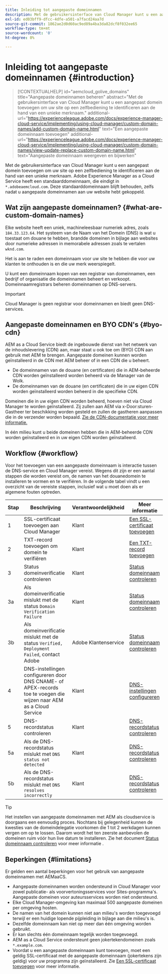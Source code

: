 ```yaml
---
title: Inleiding tot aangepaste domeinnamen
description: Met de gebruikersinterface van Cloud Manager kunt u een aangepast domein toevoegen om uw site op een zelfbediening te identificeren aan de hand van een unieke merknaam.
exl-id: ed03bff9-dfcc-4dfe-a501-a7facd24aa7d
source-git-commit: 1862ae2d0d60ac9ed89a4ba3da82dcf8f032ee65
workflow-type: tm+mt
source-wordcount: '0'
ht-degree: 0%

---
```



# Inleiding tot aangepaste domeinnamen {#introduction}

>[!CONTEXTUALHELP]
>id="aemcloud_golive_domains"
>title="Aangepaste domeinnamen beheren"
>abstract="Met de gebruikersinterface van Cloud Manager kunt u een aangepast domein toevoegen om uw site op een zelfbediening te identificeren aan de hand van een unieke merknaam."
>additional-url="https://experienceleague.adobe.com/docs/experience-manager-cloud-service/implementing/using-cloud-manager/custom-domain-names/add-custom-domain-name.html" text="Een aangepaste domeinnaam toevoegen"
>additional-url="https://experienceleague.adobe.com/docs/experience-manager-cloud-service/implementing/using-cloud-manager/custom-domain-names/view-update-replace-custom-domain-name.html" text="Aangepaste domeinnaam weergeven en bijwerken"

Met de gebruikersinterface van Cloud Manager kunt u een aangepast domein toevoegen om uw site op een zelfbediening te identificeren aan de hand van een unieke merknaam. Adobe Experience Manager as a Cloud Service heeft een standaarddomeinnaam, die eindigt in `*.adobeaemcloud.com`. Deze standaarddomeinnaam blijft behouden, zelfs nadat u aangepaste domeinnamen aan uw website hebt gekoppeld.

## Wat zijn aangepaste domeinnamen? {#what-are-custom-domain-names}

Elke website heeft een uniek, machineleesbaar numeriek adres, zoals `184.33.123.64`. Het systeem van de Naam van het Domein (DNS) is wat u toestaat om douane te hebben, brandde domeinen in bijlage aan websites door numerieke adressen in memorabele adressen zoals te vertalen `wknd.com`.

Het is aan te raden een domeinnaam voor uw site te hebben die voor uw klanten te onthouden is en die uw merk weerspiegelt.

U kunt een domeinnaam kopen van een registrar van domeinnamen, een bedrijf of organisatie die domeinnamen beheert en verkoopt. Domeinnaamregistrars beheren domeinnamen op DNS-servers.

>[!IMPORTANT]
>
>Cloud Manager is geen registrar voor domeinnamen en biedt geen DNS-services.

## Aangepaste domeinnamen en BYO CDN&#39;s {#byo-cdn}

AEM as a Cloud Service biedt de ingebouwde dienst van het netwerk van de inhoudslevering (CDN) aan, maar staat u ook toe om (BYO) CDN aan gebruik met AEM te brengen. Aangepaste domeinen kunnen worden geïnstalleerd in de CDN met AEM beheer of in een CDN die u beheert.

* De domeinnamen van de douane (en certificaten) die in AEM-beheerde CDN worden geïnstalleerd worden beheerd via de Manager van de Wolk.
* De domeinnamen van de douane (en certificaten) die in uw eigen CDN worden geïnstalleerd worden beheerd in die specifieke CDN.

Domeinen die in uw eigen CDN worden beheerd, hoeven niet via Cloud Manager te worden geïnstalleerd. Zij zullen aan AEM via x-Door:sturen-Gastheer ter beschikking worden gesteld en zullen de gastheren aanpassen die in de verzender worden bepaald. [Zie de CDN-documentatie voor meer informatie.](/help/implementing/dispatcher/cdn.md)

In één milieu kunt u beide domeinen hebben die in AEM-beheerde CDN worden geïnstalleerd en in uw eigen CDN worden geïnstalleerd.

## Workflow {#workflow}

Voor het toevoegen van een aangepaste domeinnaam is interactie tussen de DNS-service en Cloud Manager vereist. Wegens dit zijn er een aantal stappen die worden vereist om, de namen van het douanedomein te installeren te vormen en te verifiëren. In de volgende tabel vindt u een overzicht van de vereiste stappen, inclusief wat u moet doen als er algemene fouten optreden.

| Stap | Beschrijving | Verantwoordelijkheid | Meer informatie |
|--- |--- |--- |---|
| 1 | SSL-certificaat toevoegen aan Cloud Manager | Klant | [Een SSL-certificaat toevoegen](/help/implementing/cloud-manager/managing-ssl-certifications/add-ssl-certificate.md) |
| 2 | TXT-record toevoegen om domein te verifiëren | Klant | [Een TXT-record toevoegen](/help/implementing/cloud-manager/custom-domain-names/add-text-record.md) |
| 3 | Status domeinverificatie controleren | Klant | [Status domeinnaam controleren](/help/implementing/cloud-manager/custom-domain-names/check-domain-name-status.md) |
| 3a | Als domeinverificatie mislukt met de status `Domain Verification Failure` | Klant | [Status domeinnaam controleren](/help/implementing/cloud-manager/custom-domain-names/check-domain-name-status.md) |
| 3b | Als domeinverificatie mislukt met de status `Verified, Deployment Failed`, contact Adobe | Adobe Klantenservice | [Status domeinnaam controleren](/help/implementing/cloud-manager/custom-domain-names/check-domain-name-status.md) |
| 4 | DNS-instellingen configureren door DNS CNAME- of APEX-records toe te voegen die wijzen naar AEM as a Cloud Service | Klant | [DNS-instellingen configureren](/help/implementing/cloud-manager/custom-domain-names/configure-dns-settings.md) |
| 5 | DNS-recordstatus controleren | Klant | [DNS-recordstatus controleren](/help/implementing/cloud-manager/custom-domain-names/check-dns-record-status.md) |
| 5a | Als de DNS-recordstatus mislukt met `DNS status not detected` | Klant | [DNS-recordstatus controleren](/help/implementing/cloud-manager/custom-domain-names/check-dns-record-status.md) |
| 5b | Als de DNS-recordstatus mislukt met `DNS resolves incorrectly` | Klant | [DNS-recordstatus controleren](/help/implementing/cloud-manager/custom-domain-names/check-dns-record-status.md) |

>[!TIP]
>
>Het instellen van aangepaste domeinnamen met AEM als cloudservice is doorgaans een eenvoudig proces. Nochtans bij gelegenheid kunnen de kwesties van de domeindelegatie voorkomen die 1 tot 2 werkdagen kunnen vergen om op te lossen. Daarom wordt het ten zeerste aanbevolen de domeinen ruim vóór hun live datum te installeren. Zie het document [Status domeinnaam controleren](/help/implementing/cloud-manager/custom-domain-names/check-domain-name-status.md) voor meer informatie .

## Beperkingen {#limitations}

Er gelden een aantal beperkingen voor het gebruik van aangepaste domeinnamen met AEMaaCS.

* Aangepaste domeinnamen worden ondersteund in Cloud Manager voor zowel publicatie- als voorvertoningsservices voor Sites-programma&#39;s. Aangepaste domeinen voor auteursservices worden niet ondersteund.
* Elke Cloud Manager-omgeving kan maximaal 500 aangepaste domeinen per omgeving hosten.
* De namen van het domein kunnen niet aan milieu&#39;s worden toegevoegd terwijl er een huidige lopende pijpleiding in bijlage aan die milieu&#39;s is.
* Dezelfde domeinnaam kan niet op meer dan één omgeving worden gebruikt.
* Er kan slechts één domeinnaam tegelijk worden toegevoegd.
* AEM as a Cloud Service ondersteunt geen jokertekendomeinen zoals `*.example.com`.
* Voordat u een aangepaste domeinnaam kunt toevoegen, moet een geldig SSL-certificaat met de aangepaste domeinnaam (jokertekens zijn geldig) voor uw programma zijn geïnstalleerd. Zie [Een SSL-certificaat toevoegen](/help/implementing/cloud-manager/managing-ssl-certifications/add-ssl-certificate.md) voor meer informatie.
